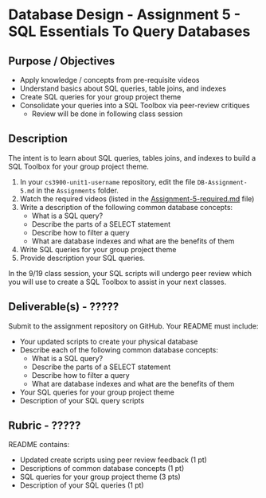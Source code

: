 # Database Design - Assignment 5 - SQL Essentials To Query Databases

## Purpose / Objectives

- Apply knowledge / concepts from pre-requisite videos
- Understand basics about SQL queries, table joins, and indexes
- Create SQL queries for your group project theme
- Consolidate your queries into a SQL Toolbox via peer-review critiques
	- Review will be done in following class session

## Description

The intent is to learn about SQL queries, tables joins, and indexes to build a SQL Toolbox for your group project theme.

1. In your `cs3900-unit1-username` repository, edit the file `DB-Assignment-5.md` in the `Assignments` folder.
2. Watch the required videos (listed in the [Assignment-5-required.md](Assignment-5-required.md) file)
3. Write a description of the following common database concepts:
	- What is a SQL query?
	- Describe the parts of a SELECT statement
	- Describe how to filter a query
	- What are database indexes and what are the benefits of them
4. Write SQL queries for your group project theme
5. Provide description your SQL queries.

In the 9/19 class session, your SQL scripts will undergo peer review which you will use to create a SQL Toolbox to assist in your next classes.

## Deliverable(s) - ?????

Submit to the assignment repository on GitHub.  Your README must include:

- Your updated scripts to create your physical database
- Describe each of the following common database concepts:
	- What is a SQL query?
	- Describe the parts of a SELECT statement
	- Describe how to filter a query
	- What are database indexes and what are the benefits of them
- Your SQL queries for your group project theme
- Description of your SQL query scripts

## Rubric - ?????

README contains:
- Updated create scripts using peer review feedback (1 pt)
- Descriptions of common database concepts (1 pt)
- SQL queries for your group project theme (3 pts)
- Description of your SQL queries (1 pt)
